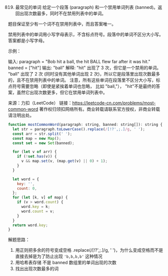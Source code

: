 819. 最常见的单词
     给定一个段落 (paragraph) 和一个禁用单词列表 (banned)。返回出现次数最多，同时不在禁用列表中的单词。

题目保证至少有一个词不在禁用列表中，而且答案唯一。

禁用列表中的单词用小写字母表示，不含标点符号。段落中的单词不区分大小写。答案都是小写字母。



示例：

输入:
paragraph = "Bob hit a ball, the hit BALL flew far after it was hit."
banned = ["hit"]
输出: "ball"
解释:
"hit" 出现了 3 次，但它是一个禁用的单词。
"ball" 出现了 2 次 (同时没有其他单词出现 2 次)，所以它是段落里出现次数最多的，且不在禁用列表中的单词。
注意，所有这些单词在段落里不区分大小写，标点符号需要忽略（即使是紧挨着单词也忽略， 比如 "ball,"），
"hit"不是最终的答案，虽然它出现次数更多，但它在禁用单词列表中。

来源：力扣（LeetCode）
链接：https://leetcode-cn.com/problems/most-common-word
著作权归领扣网络所有。商业转载请联系官方授权，非商业转载请注明出处。

```js
function mostCommonWord(paragraph: string, banned: string[]): string {
  let str = paragraph.toLowerCase().replace(/[!?',;.]/g, ' ');
  const arr = str.split(' ');
  const map = new Map();
  const set = new Set(banned);

  for (let v of arr) {
    if (!set.has(v)) {
      v && map.set(v, (map.get(v) || 0) + 1);
    }
  }

  let word = {
    key: '',
    count: 0,
  };
  for (let [k, v] of map) {
    if (v > word.count) {
      word.key = k;
      word.count = v;
    }
  }
  return word.key;
}
```
解题思路：
1. 用正则把多余的符号变成空格 .replace(/[!?',;.]/g, ' ')，为什么变成空格而不是直接去掉是为了防止出现 `'b,b,b,b'` 这种情况
2. 用哈希表存储 不是 banned 数组里的单词出现的次数
3. 找出出现次数最多的词